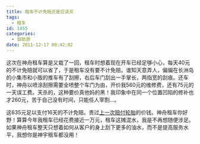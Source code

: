```yaml
---
title: 租车不计免赔还是应该买
tags:
  - 租车
id: 1455
categories:
  - 自助游
date: 2011-12-17 00:42:02
---
```


这次在神舟租车算是又栽了一回，租车时想着现在开车已经足够小心，每天40元的不计免赔就可以省了，于是租车没有要不计免赔。谁知天意弄人，偏偏在长洲岛的小集市和小贩的推车有了刮擦，右后车门刮出一手掌长，两指宽的刮痕。还车时，神舟以喷涂刮擦需要全喷整个车门为由，开价我560元的维修费，还有75元的一天误工费。天杀的，这种要价真他妈的黑！我印象中在同一个位置凹陷的修补也才260元，苦于自己没有时间，只能任人宰割...。

这635元足以支付16天的不计免赔。贵过[上一次赔付轮胎](/2011/06/关于轮胎的租车陷阱/)的价钱。神舟租车你好野！算算今年我租车已经花费接近一万元，租车这摊混水，我是不再想随便涉足。如果神舟租车整天只想着如何从客户的身上刮下更多的油水，而不是提高服务水平，我想你是神宇租车都没用！